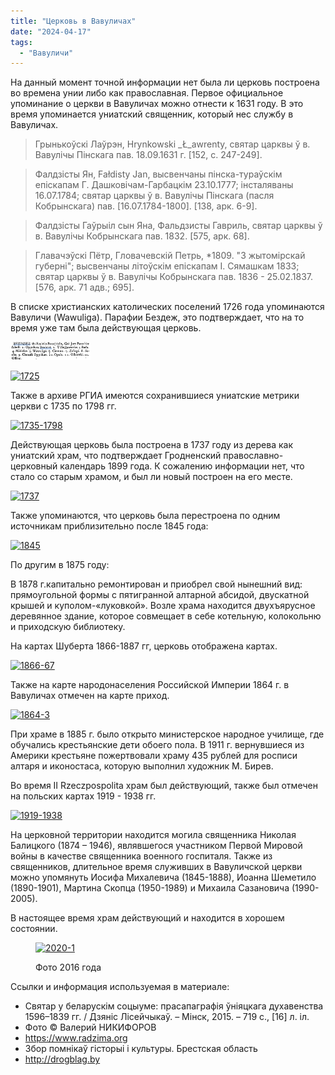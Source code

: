 ```yaml
---
title: "Церковь в Вавуличах"
date: "2024-04-17"
tags: 
  - "Вавуличи"
---
```


На данный момент точной информации нет была ли церковь построена во времена унии либо как православная. Первое официальное упоминание о церкви в Вавуличах можно отнести к 1631 году. В это время упоминается униатский священник, который нес службу в Вавуличах.

> Грынькоўскi Лаўрэн, Hrynkowski _Ł_awrenty, святар царквы ў в. Вавулiчы Пiнскага пав. 18.09.1631 г. \[152, с. 247-249\].

> Фалдзiсты Ян, Fałdisty Jan, высвенчаны пiнска-тураўскiм епiскапам Г. Дашковiчам-Гарбацкiм 23.10.1777; iнсталяваны 16.07.1784; святар царквы ў в. Вавулiчы Пiнскага (пасля Кобрынскага) пав. \[16.07.1784-1800\]. \[138, арк. 6-9\].

> Фалдзiсты Гаўрыiл сын Яна, Фальдзисты Гавриль, святар царквы ў в. Вавулiчы Кобрынскага пав. 1832. \[575, арк. 68\].

> Главачэўскi Пётр, Гловачевскiй Петрь, \*1809. "З жытомiрскай губернi"; высвенчаны лiтоўскiм епiскапам I. Сямашкам 1833; святар царквы ў в. Вавулiчы Кобрынскага пав. 1836 - 25.02.1837. \[576, арк. 71 адв.; 695\].

В списке христианских католических поселений 1726 года упоминаются Вавуличи (Wawuliga). Парафии Бездеж, это подтверждает, что на то время уже там была действующая церковь.

<img src="drgpls/content/img/Wawulicze/1725_53659884938_o.jpg" width="128"/>

<a data-flickr-embed="true" href="https://www.flickr.com/photos/98644112@N04/53659884938/in/dateposted-public/" title="1725"><img src="https://live.staticflickr.com/65535/53659884938_cf5b3af63e_m.jpg" width="240" height="55" alt="1725"/></a><script async src="//embedr.flickr.com/assets/client-code.js" charset="utf-8"></script>

Также в архиве РГИА имеются сохранившиеся униатские метрики церкви с 1735 по 1798 гг.

<a data-flickr-embed="true" href="https://www.flickr.com/photos/98644112@N04/53659658001/in/dateposted-public/" title="1735-1798"><img src="https://live.staticflickr.com/65535/53659658001_9f4a1a79d3_m.jpg" width="240" height="35" alt="1735-1798"/></a><script async src="//embedr.flickr.com/assets/client-code.js" charset="utf-8"></script>

Действующая церковь была построена в 1737 году из дерева как униатский храм, что подтверждает Гродненский православно-церковный календарь 1899 года. К сожалению информации нет, что стало со старым храмом, и был ли новый построен на его месте.

<a data-flickr-embed="true" href="https://www.flickr.com/photos/98644112@N04/53660018099/in/dateposted-public/" title="1737"><img src="https://live.staticflickr.com/65535/53660018099_db3b076995_m.jpg" width="240" height="97" alt="1737"/></a><script async src="//embedr.flickr.com/assets/client-code.js" charset="utf-8"></script>

Также упоминаются, что церковь была перестроена по одним источникам приблизительно после 1845 года:

<a data-flickr-embed="true" href="https://www.flickr.com/photos/98644112@N04/53658798512/in/dateposted-public/" title="1845"><img src="https://live.staticflickr.com/65535/53658798512_6062b4a7e2_m.jpg" width="195" height="240" alt="1845"/></a><script async src="//embedr.flickr.com/assets/client-code.js" charset="utf-8"></script>

По другим в 1875 году:

В 1878 г.капитально ремонтирован и приобрел свой нынешний вид: прямоугольной формы с пятигранной алтарной абсидой, двускатной крышей и куполом-«луковкой». Возле храма находится двухъярусное деревянное здание, которое совмещает в себе котельную, колокольню и приходскую библиотеку.

На картах Шуберта 1866-1887 гг, церковь отображена картах.

<a data-flickr-embed="true" href="https://www.flickr.com/photos/98644112@N04/53658798692/in/dateposted-public/" title="1866-67"><img src="https://live.staticflickr.com/65535/53658798692_91711126a2_m.jpg" width="240" height="166" alt="1866-67"/></a><script async src="//embedr.flickr.com/assets/client-code.js" charset="utf-8"></script>

Также на карте народонаселения Российской Империи 1864 г. в Вавуличах отмечен на карте приход.

<a data-flickr-embed="true" href="https://www.flickr.com/photos/98644112@N04/53660018564/in/dateposted-public/" title="1864-3"><img src="https://live.staticflickr.com/65535/53660018564_7b735d492c_m.jpg" width="240" height="147" alt="1864-3"/></a><script async src="//embedr.flickr.com/assets/client-code.js" charset="utf-8"></script>

При храме в 1885 г. было открыто министерское народное училище, где обучались крестьянские дети обоего пола. В 1911 г. вернувшиеся из Америки крестьяне пожертвовали храму 435 рублей для росписи алтаря и иконостаса, которую выполнил художник М. Бирев.

Во время II Rzeczpospolita храм был действующий, также был отмечен на польских картах 1919 - 1938 гг.

<a data-flickr-embed="true" href="https://www.flickr.com/photos/98644112@N04/53659885908/in/dateposted-public/" title="1919-1938"><img src="https://live.staticflickr.com/65535/53659885908_2341eb6118_m.jpg" width="240" height="163" alt="1919-1938"/></a><script async src="//embedr.flickr.com/assets/client-code.js" charset="utf-8"></script>

На церковной территории находится могила священника Николая Балицкого (1874 – 1946), являвшегося участником Первой Мировой войны в качестве священника военного госпиталя. Также из священников, длительное время служивших в Вавуличской церкви можно упомянуть Иосифа Михалевича (1845-1888), Иоанна Шеметило (1890-1901), Мартина Скопца (1950-1989) и Михаила Сазановича (1990-2005).

В настоящее время храм действующий и находится в хорошем состоянии.

<figure>

<a data-flickr-embed="true" href="https://www.flickr.com/photos/98644112@N04/53660019159/in/dateposted-public/" title="2020-1"><img src="https://live.staticflickr.com/65535/53660019159_db821365f7_m.jpg" width="240" height="182" alt="2020-1"/></a><script async src="//embedr.flickr.com/assets/client-code.js" charset="utf-8"></script>

<figcaption>

Фото 2016 года

</figcaption>

</figure>

Ссылки и информация используемая в материале:

- Святар у беларускім соцыуме: прасапаграфія ўніяцкага духавенства 1596–1839 гг. / Дзяніс Лісейчыкаў. – Мінск, 2015. – 719 с., \[16\] л. іл.
- Фото © Валерий НИКИФОРОВ
- https://www.radzima.org
- Збор помнікаў гісторыі і культуры. Брестская область
- http://drogblag.by
